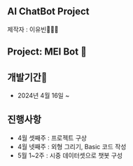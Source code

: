 ## AI ChatBot Project
제작자 : 이유빈👩🏻‍🎓

## Project: MEI Bot 🤖


## 개발기간📅
- 2024년 4월 16일 ~

## 진행사항
- 4월 셋째주 : 프로젝트 구상
- 4월 넷째주 : 외형 그리기, Basic 코드 작성
- 5월 1~2주  : 시중 데이터셋으로 챗봇 구성
 

